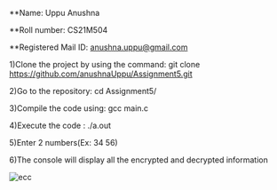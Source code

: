 **Name: Uppu Anushna

**Roll number: CS21M504

**Registered Mail ID: anushna.uppu@gmail.com

1)Clone the project by using the command: git clone https://github.com/anushnaUppu/Assignment5.git

2)Go to the repository: cd Assignment5/

3)Compile the code using: gcc main.c

4)Execute the code : ./a.out

5)Enter 2 numbers(Ex: 34 56)

6)The console will display all the encrypted and decrypted information

![ecc](https://user-images.githubusercontent.com/93385316/145258601-cfa0d29f-7004-4d34-81b3-c3c89d9d3f07.PNG)


